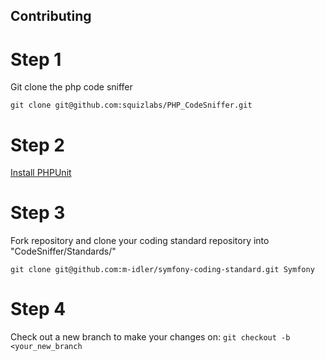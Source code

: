 Contributing
------------

# Step 1
Git clone the php code sniffer

    git clone git@github.com:squizlabs/PHP_CodeSniffer.git

# Step 2
[Install PHPUnit](https://phpunit.de/getting-started.html)


# Step 3
Fork repository and clone your coding standard repository into "CodeSniffer/Standards/"

    git clone git@github.com:m-idler/symfony-coding-standard.git Symfony


# Step 4

Check out a new branch to make your changes on: `git checkout -b <your_new_branch`

